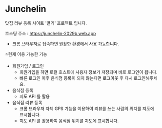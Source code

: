 # Junchelin

맛집 리뷰 등록 사이트 '열기' 프로젝트 입니다.

호스팅 주소 : https://junchelin-2029b.web.app
  - 크롬 브라우저로 접속하면 원활한 환경에서 사용 가능합니다.

⭐️현재 이용 가능한 기능
  - 회원가입 / 로그인
    - 회원가입을 하면 로컬 호스트에 사용자 정보가 저장되며 바로 로그인이 됩니다.
    - 빠른 로그인 이후 음식점 등록이 되지 않는다면 로그아웃 후 다시 로그인해주세요.
  - 음식점 등록
    - 지도 API 를 활용
  - 음식점 리뷰 등록
    - 크롬 브라우저 자체 GPS 기능을 이용하여 리뷰를 쓰는 사람의 위치를 지도에 표시합니다.
    - 지도 API 를 활용하여 음식점 위치를 지도에 표시합니다.
